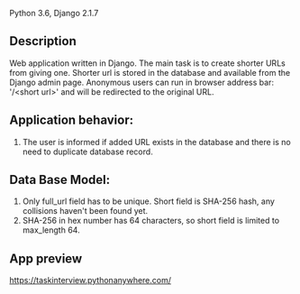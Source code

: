 Python 3.6, Django 2.1.7

## Description
Web application written in Django. The main task is to create shorter URLs from giving one.
Shorter url is stored in the database and available from the Django admin page. 
Anonymous users can run in browser address bar: '<domain-name>/\<short url>' and will be redirected to the original URL.

## Application behavior:
1. The user is informed if added URL exists in the database and there is no need to duplicate database record.

## Data Base Model:
1. Only full_url field has to be unique. Short field is SHA-256 hash, any collisions haven't been found yet.
2. SHA-256 in hex number has 64 characters, so short field is limited to max_length 64.

## App preview
https://taskinterview.pythonanywhere.com/
